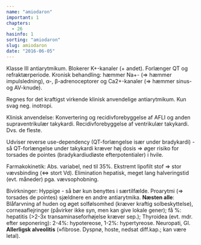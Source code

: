 ```yaml
---
name: "amiodaron"
important: 1
chapters:
  - 26
hasinfo: 1
sorting: "amiodaron"
slug: amiodaron
date: "2016-06-05"
---
```


Klasse III antiarytmikum. Blokerer K+-kanaler (+ andet). Forlænger QT og
refraktærperiode. Kronisk behandling: hæmmer Na+- (=> hæmmer impulsledning), α-,
β-adrenoceptorer og Ca2+-kanaler (=> hæmmer sinus- og AV-knude).

Regnes for det kraftigst virkende klinisk anvendelige antiarytmikum. Kun svag
neg. inotropi.

Klinisk anvendelse: Konvertering og recidivforebyggelse af AFLI og anden
supraventrikulær takykardi. Recidivforebyggelse af ventrikulær takykardi. Dvs.
de fleste.

Udviser reverse use-dependency (QT-forlængelse især under bradykardi) - så
QT-forlængelse under takykardi kræver høj dosis => øger risiko for torsades de
pointes (bradykardiudløste efterpotentialer) i hvile.

Farmakokinetik: Abs. variabel, ned til 35%. Ekstremt lipofilt stof => stor
vævsbinding (<=> stort Vd). Elimination hepatisk, meget lang halveringstid (evt.
måneder) pga. vævsophobning.

Bivirkninger: Hyppige - så bør kun benyttes i særtilfælde. Proarytmi (=>
torsades de pointes) sjældnere en andre antiarytmika. <b>Næsten alle</b>:
Blåfarvning af huden og øget solfølsomhed (kræver kraftig solbeskyttelse),
corneaaflejringer (påvirker ikke syn, men kan give lokale gener); få %:
hepatitis (>2-3x transaminaseforhøjelse kræver sep.); Thyroidea (evt. mdr. efter
seponering): 2-4%: hypotereose, 1-2%: hypertyreose. Neuropati, GI. <b>Allerligsk
alveolitis</b> (≈fibrose. Dyspnø, hoste, nedsat diff.kap.; kan være letal).
